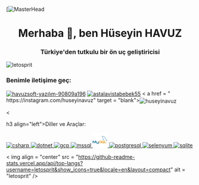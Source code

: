 [![MasterHead](https://media.licdn.com/dms/image/C5616AQEJ-rKoc2xtmg/profile-displaybackgroundimage-shrink_350_1400/0/1627468484226?e=1716422400&v=beta&t=oZ35qzexlO-Aj8HXlv2mzwubNNiFyH-VTvE7g6D1a3k)
<h1 align="center">Merhaba 👋, ben Hüseyin HAVUZ</h1>
<h3 align="center">Türkiye'den tutkulu bir ön uç geliştiricisi</h3>

<p align="left"> <img src= "https://komarev.com/ghpvc/?username=letosprit&label=Profile%20views&color=0e75b6&style=flat" alt="letosprit" /> </p>

<h3 align="left">Benimle iletişime geç:</h3 >
<p align = "left">
<a href = "https://linkedin.com/in/havuzsoft-yazılım-90809a196" target = "blank"><img align = "center" src = "https:// raw.githubusercontent.com/rahuldkjain/github-profile-readme-generator/master/src/images/icons/Social/linked-in-alt.svg" alt = "havuzsoft-yazılım-90809a196" height = "30" genişlik = "40" /></a>
<a href = "https://fb.com/astalavistabebek55" target = "blank"><img align = "center" src = "https://raw.githubusercontent.com/" rahuldkjain/github-profile-readme-generator/master/src/images/icons/Social/facebook.svg" alt = "astalavistabebek55" height = "30" genişlik = "40" /></a> <
a href = " https://instagram.com/huseyinavuz" target = "blank"><img align = "center" src = "https://raw.githubusercontent.com/rahuldkjain/github-profile-readme-generator/master/src/ Images/icons/Social/instagram.svg" alt="huseyinavuz" height="30" width="40" /></a> </p>
<

h3 align="left">Diller ve Araçlar:</h3 >
<p align = "left"> <a href = "https://www.w3schools.com/cs/" target = "_blank" rel = "noreferrer"> <img src = "https://raw.githubusercontent. com/devicons/devicon/master/icons/csharp/csharp-original.svg" alt = "csharp" width = "40" height = "40"/> </a> <a href = "https://dotnet. microsoft.com/" target = "_blank" rel = "noreferrer"> <img src = "https://raw.githubusercontent.com/devicons/devicon/master/icons/dot-net/dot-net-original-wordmark .svg" alt = "dotnet" width = "40" height = "40"/> </a> <a href = "https://cloud.google.com" target = "_blank" rel = "noreferrer"> <img src = "https://www.vectorlogo.zone/logos/google_cloud/google_cloud-icon.svg" alt = "gcp" width = "40" height = "40"/> </a> <a href= "https://www.microsoft.com/en-us/sql-server" target = "_blank" rel = "noreferrer"> <img src = "https://www.svgrepo.com/show/303229/microsoft -sql-server-logo.svg" alt = "mssql" width = "40" height = "40"/> </a> <a href = "https://www.mysql.com/" target = "_blank " rel = "noreferrer"> <img src = "https://raw.githubusercontent.com/devicons/devicon/master/icons/mysql/mysql-original-wordmark.svg" alt = "mysql" width = "40" height = "40"/> </a> <a href = "https://www.postgresql.org" target = "_blank" rel = "noreferrer"> <img src = "https://raw.githubusercontent. com/devicons/devicon/master/icons/postgresql/postgresql-original-wordmark.svg" alt = "postgresql" width = "40" height = "40"/> </a> <a href = "https:// www.selenium.dev" target = "_blank" rel = "noreferrer"> <img src = "https://raw.githubusercontent.com/detain/svg-logos/780f25886640cef088af994181646db2f6b1a3f8/svg/selenium-logo.svg" alt= "selenyum" genişlik = "40" yükseklik = "40"/> </a> <a href = "https://www.sqlite.org/" target = "_blank" rel = "noreferrer"> <img src= "https://www.vectorlogo.zone/logos/sqlite/sqlite-icon.svg" alt = "sqlite" width = "40" height = "40"/> </a> </p> <p>

< img align = "center" src = "https://github-readme-stats.vercel.app/api/top-langs?username=letosprit&show_icons=true&locale=en&layout=compact" alt = "letosprit" /></p>
